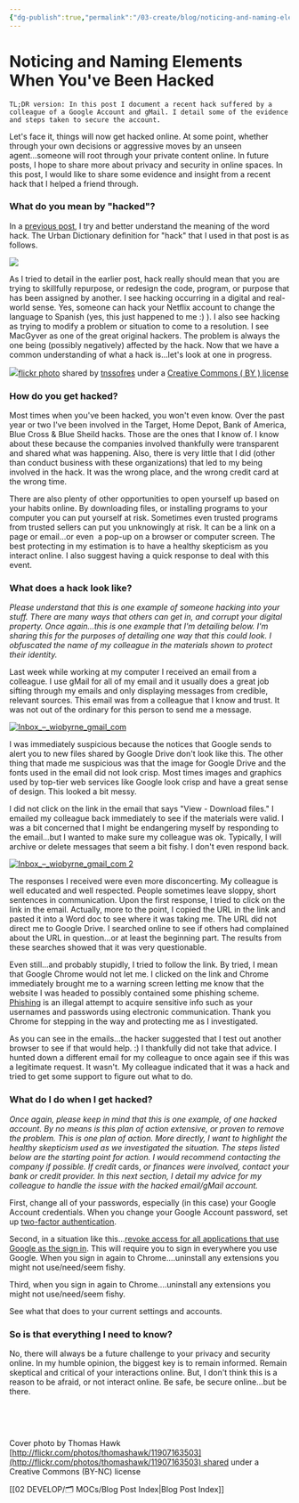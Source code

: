 ```yaml
---
{"dg-publish":true,"permalink":"/03-create/blog/noticing-and-naming-elements-when-you-ve-been-hacked/","title":"Noticing and Naming Elements When You've Been Hacked","tags":["hack","privacy","security"]}
---
```


# Noticing and Naming Elements When You've Been Hacked

```
TL;DR version: In this post I document a recent hack suffered by a colleague of a Google Account and gMail. I detail some of the evidence and steps taken to secure the account.
```

Let's face it, things will now get hacked online. At some point, whether through your own decisions or aggressive moves by an unseen agent...someone will root through your private content online. In future posts, I hope to share more about privacy and security in online spaces. In this post, I would like to share some evidence and insight from a recent hack that I helped a friend through.

### What do you mean by "hacked"?

In a [previous post](http://wiobyrne.com/hack-become-a-bad-word/), I try and better understand the meaning of the word hack. The Urban Dictionary definition for "hack" that I used in that post is as follows.

![](images/Urban+Dictionary_+hack.jpg)

As I tried to detail in the earlier post, hack really should mean that you are trying to skillfully repurpose, or redesign the code, program, or purpose that has been assigned by another. I see hacking occurring in a digital and real-world sense. Yes, someone can hack your Netflix account to change the language to Spanish (yes, this just happened to me :) ). I also see hacking as trying to modify a problem or situation to come to a resolution. I see MacGyver as one of the great original hackers. The problem is always the one being (possibly negatively) affected by the hack. Now that we have a common understanding of what a hack is...let's look at one in progress.

[![](images/14218019828_4f7a640d79.jpg)](http://flickr.com/photos/124561666@N02/14218019828 "macgyver")[flickr photo](http://flickr.com/photos/124561666@N02/14218019828 "macgyver") shared by [tnssofres](http://flickr.com/people/124561666@N02) under a [Creative Commons ( BY ) license](http://creativecommons.org/licenses/by/2.0/)

### How do you get hacked?

Most times when you've been hacked, you won't even know. Over the past year or two I've been involved in the Target, Home Depot, Bank of America, Blue Cross & Blue Sheild hacks. Those are the ones that I know of. I know about these because the companies involved thankfully were transparent and shared what was happening. Also, there is very little that I did (other than conduct business with these organizations) that led to my being involved in the hack. It was the wrong place, and the wrong credit card at the wrong time.

There are also plenty of other opportunities to open yourself up based on your habits online. By downloading files, or installing programs to your computer you can put yourself at risk. Sometimes even trusted programs from trusted sellers can put you unknowingly at risk. It can be a link on a page or email...or even  a pop-up on a browser or computer screen. The best protecting in my estimation is to have a healthy skepticism as you interact online. I also suggest having a quick response to deal with this event.

### What does a hack look like?

_Please understand that this is one example of someone hacking into your stuff. There are many ways that others can get in, and corrupt your digital property. Once again...this is one example that I'm detailing below. I'm sharing this for the purposes of detailing one way that this could look. I obfuscated the name of my colleague in the materials shown to protect their identity._

Last week while working at my computer I received an email from a colleague. I use gMail for all of my email and it usually does a great job sifting through my emails and only displaying messages from credible, relevant sources. This email was from a colleague that I know and trust. It was not out of the ordinary for this person to send me a message.

[![Inbox_–_wiobyrne_gmail_com](images/Inbox_–_wiobyrne_gmail_com-750x380.png)](http://wiobyrne.com/wp-content/uploads/2015/05/Inbox_–_wiobyrne_gmail_com.png)

I was immediately suspicious because the notices that Google sends to alert you to new files shared by Google Drive don't look like this. The other thing that made me suspicious was that the image for Google Drive and the fonts used in the email did not look crisp. Most times images and graphics used by top-tier web services like Google look crisp and have a great sense of design. This looked a bit messy.

I did not click on the link in the email that says "View - Download files." I emailed my colleague back immediately to see if the materials were valid. I was a bit concerned that I might be endangering myself by responding to the email...but I wanted to make sure my colleague was ok. Typically, I will archive or delete messages that seem a bit fishy. I don't even respond back.

[![Inbox_–_wiobyrne_gmail_com 2](images/Inbox_–_wiobyrne_gmail_com-2-750x380.png)](http://wiobyrne.com/wp-content/uploads/2015/05/Inbox_–_wiobyrne_gmail_com-2.png)

The responses I received were even more disconcerting. My colleague is well educated and well respected. People sometimes leave sloppy, short sentences in communication. Upon the first response, I tried to click on the link in the email. Actually, more to the point, I copied the URL in the link and pasted it into a Word doc to see where it was taking me. The URL did not direct me to Google Drive. I searched online to see if others had complained about the URL in question...or at least the beginning part. The results from these searches showed that it was very questionable.

Even still...and probably stupidly, I tried to follow the link. By tried, I mean that Google Chrome would not let me. I clicked on the link and Chrome immediately brought me to a warning screen letting me know that the website I was headed to possibly contained some phishing scheme. [Phishing](https://www.google.com/url?sa=t&rct=j&q=&esrc=s&source=web&cd=2&cad=rja&uact=8&ved=0CCIQFjAB&url=http%3A%2F%2Fen.wikipedia.org%2Fwiki%2FPhishing&ei=CjVnVdy7BrLbsASy8oGgDQ&usg=AFQjCNEvLIthYRkn8ehFkJKcAGRvYQQoxA&sig2=fN3aj03U1qr8vNGKoCEQRQ&bvm=bv.93990622,d.cWc) is an illegal attempt to acquire sensitive info such as your usernames and passwords using electronic communication. Thank you Chrome for stepping in the way and protecting me as I investigated.

As you can see in the emails...the hacker suggested that I test out another browser to see if that would help. :) I thankfully did not take that advice. I hunted down a different email for my colleague to once again see if this was a legitimate request. It wasn't. My colleague indicated that it was a hack and tried to get some support to figure out what to do.

### What do I do when I get hacked?

_Once again, please keep in mind that this is one example, of one hacked account. By no means is this plan of action extensive, or proven to remove the problem. This is one plan of action. More directly, I want to highlight the healthy skepticism used as we investigated the situation. The steps listed below are the starting point for action. I would recommend contacting the company if possible. If credit_ cards, _or finances were involved, contact your bank or credit provider. In this next section, I detail my advice for my colleague to handle the issue with the hacked email/gMail account._

First, change all of your passwords, especially (in this case) your Google Account credentials. When you change your Google Account password, set up [two-factor authentication](https://www.google.com/landing/2step/).

Second, in a situation like this...[revoke access for all applications that use Google as the sign in](https://support.google.com/a/answer/2537800?hl=en). This will require you to sign in everywhere you use Google. When you sign in again to Chrome....uninstall any extensions you might not use/need/seem fishy.

Third, when you sign in again to Chrome....uninstall any extensions you might not use/need/seem fishy.

See what that does to your current settings and accounts.

### So is that everything I need to know?

No, there will always be a future challenge to your privacy and security online. In my humble opinion, the biggest key is to remain informed. Remain skeptical and critical of your interactions online. But, I don't think this is a reason to be afraid, or not interact online. Be safe, be secure online...but be there.

 

 

Cover photo by Thomas Hawk [http://flickr.com/photos/thomashawk/11907163503](http://flickr.com/photos/thomashawk/11907163503) shared under a Creative Commons (BY-NC) license

[[02 DEVELOP/🗂️ MOCs/Blog Post Index\|Blog Post Index]]